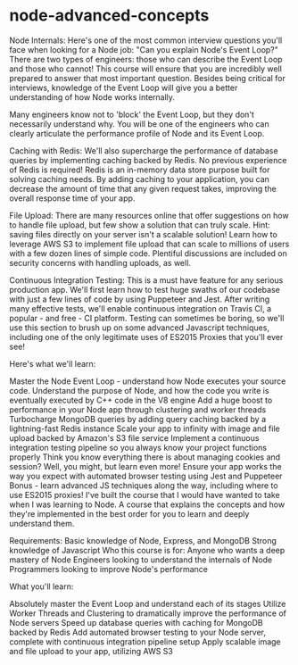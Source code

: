 # node-advanced-concepts
Node Internals: Here's one of the most common interview questions you'll face when looking for a Node job: "Can you explain Node's Event Loop?" There are two types of engineers: those who can describe the Event Loop and those who cannot!  This course will ensure that you are incredibly well prepared to answer that most important question.  Besides being critical for interviews, knowledge of the Event Loop will give you a better understanding of how Node works internally.  


Many engineers know not to 'block' the Event Loop, but they don't necessarily understand why.  You will be one of the engineers who can clearly articulate the performance profile of Node and its Event Loop.

Caching with Redis: We'll also supercharge the performance of database queries by implementing caching backed by Redis.  No previous experience of Redis is required!  Redis is an in-memory data store purpose built for solving caching needs.  By adding caching to your application, you can decrease the amount of time that any given request takes, improving the overall response time of your app.

File Upload: There are many resources online that offer suggestions on how to handle file upload, but few show a solution that can truly scale.  Hint: saving files directly on your server isn't a scalable solution!  Learn how to leverage AWS S3 to implement file upload that can scale to millions of users with a few dozen lines of simple code.  Plentiful discussions are included on security concerns with handling uploads, as well.

Continuous Integration Testing: This is a must have feature for any serious production app.  We'll first learn how to test huge swaths of our codebase with just a few lines of code by using Puppeteer and Jest.  After writing many effective tests, we'll enable continuous integration on Travis CI, a popular - and free - CI platform.  Testing can sometimes be boring, so we'll use this section to brush up on some advanced Javascript techniques, including one of the only legitimate uses of ES2015 Proxies that you'll ever see!

Here's what we'll learn:

Master the Node Event Loop - understand how Node executes your source code. 
Understand the purpose of Node, and how the code you write is eventually executed by  C++ code in the V8 engine
Add a huge boost to performance in your Node app through clustering and worker threads
Turbocharge MongoDB queries by adding query caching backed by a lightning-fast Redis instance
Scale your app to infinity with image and file upload backed by Amazon's S3 file service
Implement a continuous integration testing pipeline so you always know your project functions properly
Think you know everything there is about managing  cookies and session?  Well, you might, but learn even more!
Ensure your app works the way you expect with automated browser testing using Jest and Puppeteer
Bonus - learn advanced JS techniques along the way, including where to use ES2015 proxies!
I've built the course that I would have wanted to take when I was learning to Node. A course that explains the concepts and how they're implemented in the best order for you to learn and deeply understand them.

Requirements:
Basic knowledge of Node, Express, and MongoDB
Strong knowledge of Javascript
Who this course is for:
Anyone who wants a deep mastery of Node
Engineers looking to understand the internals of Node
Programmers looking to improve Node's performance

What you'll learn:

Absolutely master the Event Loop and understand each of its stages
Utilize Worker Threads and Clustering to dramatically improve the performance of Node servers
Speed up database queries with caching for MongoDB backed by Redis
Add automated browser testing to your Node server, complete with continuous integration pipeline setup
Apply scalable image and file upload to your app, utilizing AWS S3
